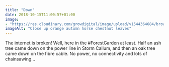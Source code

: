 ```yaml
---
title: "Down"
date: 2018-10-15T11:00:57+01:00
image: 
- "https://res.cloudinary.com/growdigital/image/upload/v1544364684/brown-leaf-44341824845.jpg"
imageAlt: "Close up orange autumn horse chestnut leaves"
---
```


The internet is broken! Well, here in the #ForestGarden at least. Half an ash tree came down on the power line in Storm Callum, and then an oak tree came down on the fibre cable. No power, no connectivity and lots of chainsawing… 
